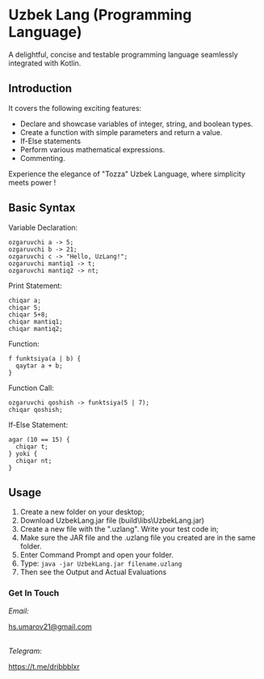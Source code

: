 # Uzbek Lang (Programming Language) 
A delightful, concise and testable programming language seamlessly integrated with Kotlin.

## Introduction 
It covers the following exciting features:
- Declare and showcase variables of integer, string, and boolean types.
- Create a function with simple parameters and return a value.
- If-Else statements
- Perform various mathematical expressions.
- Commenting.

Experience the elegance of "Tozza" Uzbek Language, where simplicity meets power !


## Basic Syntax

Variable Declaration:
```
ozgaruvchi a -> 5;
ozgaruvchi b -> 21;
ozgaruvchi c -> "Hello, UzLang!";
ozgaruvchi mantiq1 -> t;
ozgaruvchi mantiq2 -> nt;
```

Print Statement:
```
chiqar a;
chiqar 5;
chiqar 5+8;
chiqar mantiq1;
chiqar mantiq2;
```

Function:
```
f funktsiya(a | b) {
  qaytar a + b;
}
```

Function Call:
```
ozgaruvchi qoshish -> funktsiya(5 | 7);
chiqar qoshish;
```

If-Else Statement:
```
agar (10 == 15) {
  chiqar t;
} yoki {
  chiqar nt;
}
```

## Usage

1. Create a new folder on your desktop;
2. Download UzbekLang.jar file (build\libs\UzbekLang.jar)
3. Create a new file with the ".uzlang". Write your test code in;
4. Make sure the JAR file and the .uzlang file you created are in the same folder.
5. Enter Command Prompt and open your folder.
6. Type: ```java -jar UzbekLang.jar filename.uzlang```
7. Then see the Output and Actual Evaluations

### Get In Touch

<i>Email: </i> <p align="start"> <a href="hs.umarov21@gmail.com">hs.umarov21@gmail.com</a> </p><br>
<i>Telegram: </i> <p align="start"> <a href="https://t.me/dribbblxr">https://t.me/dribbblxr</a> </p>
